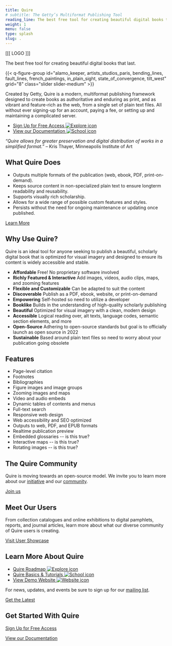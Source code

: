 ```yaml
---
title: Quire
# subtitle: The Getty’s Multiformat Publishing Tool
reading_line: The best free tool for creating beautiful digital books that last.
weight: 1
menu: false
type: splash
slug: .
---
```


[[[ LOGO ]]]

The best free tool for creating beautiful digital books that last.

{{< q-figure-group id="alamo_keeper, artists_studios_paris, bending_lines, fault_lines, french_paintings, in_plain_sight, state_of_convergence, tilt_west" grid="8" class="slider slider-medium" >}}

Created by Getty, Quire is a modern, multiformat publishing framework designed to create books as authoritative and enduring as print, and as vibrant and feature-rich as the web, from a single set of plain text files. All without ever signing-up for an account, paying a fee, or setting up and maintaining a complicated server.

<div class="feature-cards">

- [Sign Up for Free Access ![Explore icon](/img/icons/baseline_explore_white_48dp.png) ](#)
- [View our Documentation ![School icon](/img/icons/baseline_school_white_48dp.png)](#)

</div>

*“Quire allows for greater preservation and digital distribution of works in a simplified format.”* – Kris Thayer, Minneapolis Institute of Art


## What Quire Does

- Outputs multiple formats of the publication (web, ebook, PDF, print-on-demand).
- Keeps source content in non-specialized plain text to ensure longterm readability and reusability.
- Supports visually rich scholarship.
- Allows for a wide range of possible custom features and styles.
- Persists without the need for ongoing maintenance or updating once published.

[Learn More](https://quire/getty.edu/about/quire)

## Why Use Quire?

Quire is an ideal tool for anyone seeking to publish a beautiful, scholarly digital book that is optimized for visual imagery and designed to ensure its content is widely accessible and stable.

<div class="feature-list">

- **Affordable** Free! No proprietary software involved
- **Richly Featured & Interactive** Add images, videos, audio clips, maps, and zooming features
- **Flexible and Customizable** Can be adapted to suit the content
- **Discoverable** Publish as a PDF, ebook, website, or print-on-demand
- **Empowering** Self-hosted so need to utilize a developer
- **Booklike** Builds in the understanding of high-quality scholarly publishing
- **Beautiful** Optimized for visual imagery with a clean, modern design
- **Accessible** Logical reading over, alt texts, language codes, semantic section elements, and more
- **Open-Source** Adhering to open-source standards but goal is to officially launch as open source in 2022
- **Sustainable** Based around plain text files so need to worry about your publication going obsolete

</div>

## Features

<div class="feature-list">

- Page-level citation
- Footnotes
- Bibliographies
- Figure images and image groups
- Zooming images and maps
- Video and audio embeds
- Dynamic tables of contents and menus
- Full-text search
- Responsive web design
- Web accessibility and SEO optimized
- Outputs to web, PDF, and EPUB formats
- Realtime publication preview
- Embedded glossaries -- is this true?
- Interactive maps -- is this true?
- Rotating images -- is this true?

</div>

<div class="block">

## The Quire Community

Quire is moving towards an open-source model.
We invite you to learn more about our [initiative](https://quire/getty.edu/about/history) and our [community](https://quire/getty.edu/community/quire-community).

<div class="action-button">

[Join us](https://quire/getty.edu/community)

</div>

## Meet Our Users

From collection catalogues and online exhibitions to digital pamphlets, reports, and journal articles, learn more about what our diverse community of Quire users is creating.

<div class="action-button">

[Visit User Showcase](https://quire/getty.edu/user-showcase)

</div>

</div>


<div class="feature-cards">

## Learn More About Quire

- [Quire Roadmap ![Explore icon](/img/icons/baseline_explore_white_48dp.png) ](#)
- [Quire Basics & Tutorials ![School icon](/img/icons/baseline_school_white_48dp.png)](#)
- [View Demo Website ![Website icon](/img/icons/baseline_domain_verification_white_48dp.png)](#)

</div>

<div class="block">

For news, updates, and events be sure to sign up for our [mailing list](#).

<div class="action-button">

[Get the Latest](#y)

</div>

</div>


## Get Started With Quire

<div class="action-button">

[Sign Up for Free Access](#)

[View our Documentation](#)

</div>
